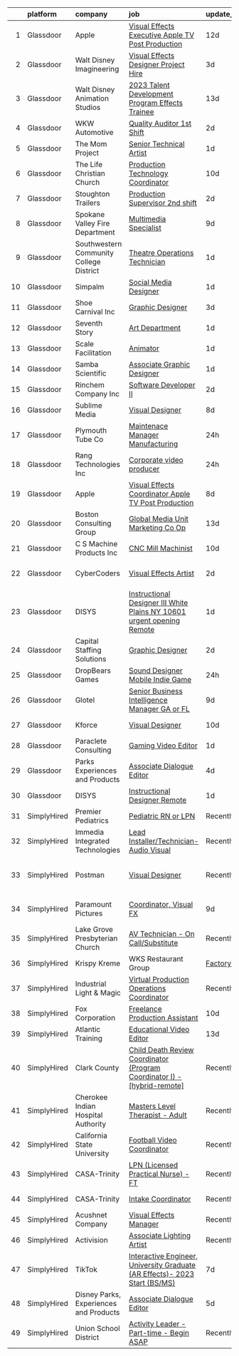 

|    | platform    | company                                 | job                                                                                                                                                                                                                                                                                                                                                                                                                                                                                                                                                                                                                                                                                                                                                                                                                                                                                                                                                                                                                                                                                                                                                                                                                                                                                                                                                                              | update_time   | location                      |
|---:|:------------|:----------------------------------------|:---------------------------------------------------------------------------------------------------------------------------------------------------------------------------------------------------------------------------------------------------------------------------------------------------------------------------------------------------------------------------------------------------------------------------------------------------------------------------------------------------------------------------------------------------------------------------------------------------------------------------------------------------------------------------------------------------------------------------------------------------------------------------------------------------------------------------------------------------------------------------------------------------------------------------------------------------------------------------------------------------------------------------------------------------------------------------------------------------------------------------------------------------------------------------------------------------------------------------------------------------------------------------------------------------------------------------------------------------------------------------------|:--------------|:------------------------------|
|  1 | Glassdoor   | Apple                                   | [Visual Effects Executive  Apple TV  Post Production](https://www.glassdoor.com/partner/jobListing.htm?pos=128&ao=1136043&s=58&guid=000001836935732ca1a0f759135484ae&src=GD_JOB_AD&t=SR&vt=w&cs=1_2b9f55b8&cb=1663917454739&jobListingId=1008130984242&jrtk=3-0-1gdkjasvdii1k801-1gdkjasvujcbm800-cef1915e59ab6a75-)                                                                                                                                                                                                                                                                                                                                                                                                                                                                                                                                                                                                                                                                                                                                                                                                                                                                                                                                                                                                                                                             | 12d           | Culver City, CA               |
|  2 | Glassdoor   | Walt Disney Imagineering                | [Visual Effects Designer  Project Hire](https://www.glassdoor.com/partner/jobListing.htm?pos=101&ao=1110586&s=58&guid=000001836935732ca1a0f759135484ae&src=GD_JOB_AD&t=SR&vt=w&cs=1_1b6eb1b3&cb=1663917454735&jobListingId=1008149797574&cpc=B076152010A3B66C&jrtk=3-0-1gdkjasvdii1k801-1gdkjasvujcbm800-08734edc98213cb1--6NYlbfkN0DAFTyt7pbDCC2JPO79CSdi1dIb81yjczP5qsKcZIxgiYm3-7g-689UDqHItQTwke_1iYTX3ZIPK_p2U2SmgmUPBBM1sa_qXvgZ_RYurdh-p181xA1JoYNLkPfGMQHG5B88g_mdJRiIFx_NMvbfZ-lZTnWrzYvFT_WOEZ3HB8NRDJiV-9cheUqH9g2fxjqC-wHMK_D_TRrZeUfDD1vzldxWsLx5-_Ojmvmdt9mLPnZgCyCF5UHDPOgc5Ssljxlc38apD9rXwL8tBJvqckixnLU_Q0PJ9rw4UnjveYitFc23y2PJZ1Vx_oeUOF0fVj0XLtU2adtIy2m0k-NdZa_OzHo5tjNuu5PzbWEpHR2cOtWIq8bH6ktCYFzP5Y5N0NDcAwftQVwZKL6LMT_TGO8nq-AL0pd2g-qxmDPTb31lD62eUbaJxcysyUaDcPW4YOrdzYM%3D)                                                                                                                                                                                                                                                                                                                                                                                                                                                                                                                                                                        | 3d            | Glendale, CA                  |
|  3 | Glassdoor   | Walt Disney Animation Studios           | [2023 Talent Development Program   Effects Trainee](https://www.glassdoor.com/partner/jobListing.htm?pos=130&ao=1136043&s=58&guid=000001836935732ca1a0f759135484ae&src=GD_JOB_AD&t=SR&vt=w&cs=1_aa88be27&cb=1663917454740&jobListingId=1008128862520&jrtk=3-0-1gdkjasvdii1k801-1gdkjasvujcbm800-75fffbc0dc0d6f25-)                                                                                                                                                                                                                                                                                                                                                                                                                                                                                                                                                                                                                                                                                                                                                                                                                                                                                                                                                                                                                                                               | 13d           | Burbank, CA                   |
|  4 | Glassdoor   | WKW Automotive                          | [Quality Auditor 1st Shift](https://www.glassdoor.com/partner/jobListing.htm?pos=118&ao=1110586&s=58&guid=000001836935732ca1a0f759135484ae&src=GD_JOB_AD&t=SR&vt=w&ea=1&cs=1_f5324ea0&cb=1663917454738&jobListingId=1008151148945&cpc=F583A5AE0DDDFE3A&jrtk=3-0-1gdkjasvdii1k801-1gdkjasvujcbm800-1bf994090615ffd9--6NYlbfkN0Cp_WSJKd_Pz82imZmURPbhd3kYBsiZi4lpMLOH6vOlLB-LEcol-KSTniaWVfISWilmHvrsbjo0AUVpuz7_lXs796fCfSPSdgPUPWSbEF00PZLC31GLe6pJ5ysU5auLM8rtlEs0WoVb8zjU8NP9rlq67BQce7ebeJJN0L9poxuoU45lsfdX_qecwN7jXpcfucm9r9FjYhIcRZvK0fPMWs4drjTVvuBBjO6C5AE5Qb1irwHZX_u915_I3dYkJFZCxuTeHdMzfPh3DZg9vLQH9BX5qfhPEbqtfyx16Ytx1TLFRoF4_rjhOKdSAgVPhr76UxjqB79MN4HkNKjpulzN9IiA0AIbHZqbBSMx3M2sf3ONZVv1Da_7VA_7iDUMXoy98mwHfcdxpGUSctezlipq9890QWefD-CN04PrB4BQUAruQdkt8qp0y53W3dUptP2W2ubgG0xYFrAvZA9UgWnfOmqxEWkoZLXWg2OHH9ApZvUkrBtp3rdOE6Yo2V_E0fnxR5wWcpBTOlSk-A%3D%3D)                                                                                                                                                                                                                                                                                                                                                                                                                                                                                                 | 2d            | Pell City, AL                 |
|  5 | Glassdoor   | The Mom Project                         | [Senior Technical Artist](https://www.glassdoor.com/partner/jobListing.htm?pos=122&ao=1110586&s=58&guid=000001836935732ca1a0f759135484ae&src=GD_JOB_AD&t=SR&vt=w&cs=1_e70384a1&cb=1663917454738&jobListingId=1008154030855&cpc=AF770993EC679D41&jrtk=3-0-1gdkjasvdii1k801-1gdkjasvujcbm800-8aae4f73b9551638--6NYlbfkN0BDp_epf89aHDQhKpPegNJQ_ldQpEFZQsM9OcONMGxWx6pU56EKHF58QjVdAUvn2gVk3qe3SlnghPyLAat3KOYlrLy0I2AR977gRPaN0RP08Ty9kMnw7ZhTsH11o93Q6E0InB6ICXPjdb-aqIeQDPOUC6Xb4EiGzQnTCX0cU42iyt08TsshtfRlvnQYG_ybrlBzmNBRxQL9lmuK14N0COMiamDX31KilcRc5K5-CYEAAnT8SqEeQH2MJW3yLmXReYNqUMS8IZf5YWPKnVkbAVUDxJHmLyw91cPYgzrP6pXfZxOsnJ89QS6grn9kcuoboSrdq_lTG4lFPxL_BqpoZsGWyZEg2YaAIlm5r5_WIWxsEoUL5Y1gzr0tm9t_dgqD-ZT-tfe9Bh0rUNF7AOuheOfpPp8WW5YjQi5FifN4l_PtADuDq-4fXpDRoP_NhOZZINb6Vf8wrxbm1iWZttKTGJ9yCzzOTM0BuN0C_3vIr7UujCnKJl3T0Z1yvunqQ3wZudLcwQMmmUxItN97eKu7knRcnxzKR7_OSM9SQDLMxlsV07wIwN9VWUa4f1s-GuMrCwhpCrR7dpZN9cuKWhwKGtVn)                                                                                                                                                                                                                                                                                                                                                                                                                                    | 1d            | Sausalito, CA                 |
|  6 | Glassdoor   | The Life Christian Church               | [Production   Technology Coordinator](https://www.glassdoor.com/partner/jobListing.htm?pos=102&ao=1110586&s=58&guid=000001836935732ca1a0f759135484ae&src=GD_JOB_AD&t=SR&vt=w&ea=1&cs=1_a0221cf7&cb=1663917454736&jobListingId=1008134253621&cpc=A1E2D04CAB10975F&jrtk=3-0-1gdkjasvdii1k801-1gdkjasvujcbm800-0e600a38c9146920--6NYlbfkN0DeXU0vMxLyKhfauY-dgUBa_3v1DHLtGGo4EP_Dl8CiYyPDWSWEoavRkUei70m9VuYN3alQbcb8OdjF2KMy0ZSklxgWRQ4nZPFoyQctILdCMrI5-zSqXS9R_4ldUs8o8sxM26dlNKl23cE_AEoX8Aq7g49vuKQN1GDNqaGg_XvEK-DQj1-yFYTw_a7gdk7ttjf351ZrW97xVbXntTjawNz0UI79Hr4BxebbHcT89sPQSuCuSZGQGdY0_otOXNutVakDIxsMRXkiAHNIzEqldfYB8RQM1bqc_E13ebQCAUa3ljOhrTjtfBxfgwPdMrRp-5M56FjP3unP_9W5LOWBF5OZj7UTQ6zlI3nLFkx9WLftPtCzKb5OD5HUP1D-zacnfES1cTH65bczMy5jVEArJi9d8MN52c7wZDDi90JKQpb87nWdLO98wku6vnE31HFqUc27QeMuvpK32GjlLzlvviQ0i2OwET9i27zvauc0alzrSie_qMc9RFZV2GKIs_BUEOWrp1oyu5QwMbL97FVeHXvOb_YxrwcG27c%3D)                                                                                                                                                                                                                                                                                                                                                                                                                                                                     | 10d           | West Orange, NJ               |
|  7 | Glassdoor   | Stoughton Trailers                      | [Production Supervisor   2nd shift](https://www.glassdoor.com/partner/jobListing.htm?pos=111&ao=1110586&s=58&guid=000001836935732ca1a0f759135484ae&src=GD_JOB_AD&t=SR&vt=w&cs=1_6cf9190d&cb=1663917454737&jobListingId=1008152364019&cpc=8B69257BFB62E45C&jrtk=3-0-1gdkjasvdii1k801-1gdkjasvujcbm800-c3cb05c6f1cfa975--6NYlbfkN0D1TJr5meDMkP3Bi33VA7OKLoXiQT1iQqpfs-Nk73zo3b-N1tKugZ8QjBZfTLDmcqZz2wUtGzUQWeLlPKwxfDjPW72szizHFG4nzfpl9kwLb53SujPCbCoaHuz9Y86o4MB_Ru4zdbmmRAp9opZclwGj6Wpq-DHoLzk9X4DXZWEeeI-A59sNacOcOe0Y8Dc1--omBCQpOoOW0O8263pTvRBYTXvwmt-WVXoJ4TgSAtPvsAWmoaIGF9zv0VoF5Buam-RefrSGx4JDdojDMTbAvMZaxDZ91Zu0wI9J4HSECWHcYDHf35CyhLQGO09UWk09H9v939kBKSwaN8HGfwXOW5bxS0BrCIMCjUIwsevpCfaULn6cGDJ2TveU5ROI95Z-ctcZGC6zhh9_JLa-xzetDxJ3BI1II7cpphdn8cPfedRldnofQxCC_ukZRpxqvLJcVVHu42tJk3o3hXt7HQR5w6U-QaLg8hNu1vYK5nYYNAOI7F9VWZV02eNKfltXOQ9uH7kKsaXNr_6BCA%3D%3D)                                                                                                                                                                                                                                                                                                                                                                                                                                                                                              | 2d            | Stoughton, WI                 |
|  8 | Glassdoor   | Spokane Valley Fire Department          | [Multimedia Specialist](https://www.glassdoor.com/partner/jobListing.htm?pos=105&ao=1110586&s=58&guid=000001836935732ca1a0f759135484ae&src=GD_JOB_AD&t=SR&vt=w&ea=1&cs=1_0ae2425b&cb=1663917454736&jobListingId=1008137683547&cpc=F0881FB4B112A732&jrtk=3-0-1gdkjasvdii1k801-1gdkjasvujcbm800-8b41addf6e98c362--6NYlbfkN0C2SVAOpOeIWQkPp9EeCSLxTLheLRty2uanDx8E9nXZ3g7Cffj4cvvBc6Luu62IeSh63Gjc3BiW3gHdmv27RBQ2UL3xAtjI2M7F8vNeFdUoYhfkPoAzoA0biGlhf8UxaHD_fnVBWElKn72wxuIyPLi2C7nI5aNoQIc0hx_jM6Pj1zjAGFYnWoNtC7o9uIl7kc5fLUv9Om0myVpoFih2tiscHHVshOTG_PIWesjos8Wvndvjf1UOWZJHiYVfhxHnpKvul0_JW6IiR5L67e1Yvi9Za2wgMDZjEXMk2VmJ3GwLHKI_RK5Zp2pzh0nfbLqziM6RKYDemY5sY4dVZJYayeabtx8VVahXmljx_iG5wJrRBszsX8CnIOM8mUN7G4sOseeBy_GBYrQXAz8cw1d3XXJ5n7YznstLG__5V0_Ohpzyfl_NJMUdg8J6wHIu2U7NQjpCgJhDi7NqnWtdO9F3u6B08mz9jRmrttFG7d2mbeD48JX68yuETnbYC_yq0nZgGb6xLdC2DNr-Cw%3D%3D)                                                                                                                                                                                                                                                                                                                                                                                                                                                                                                     | 9d            | Spokane, WA                   |
|  9 | Glassdoor   | Southwestern Community College District | [Theatre Operations Technician](https://www.glassdoor.com/partner/jobListing.htm?pos=112&ao=1110586&s=58&guid=000001836935732ca1a0f759135484ae&src=GD_JOB_AD&t=SR&vt=w&cs=1_6928da9a&cb=1663917454737&jobListingId=1008154235072&cpc=01657B10174A43CF&jrtk=3-0-1gdkjasvdii1k801-1gdkjasvujcbm800-75a21ab7b1d30d13--6NYlbfkN0CpJ2IJbTcop6aJZNKQJ4wZphTU5p-bWNRahSL6UcoLjS4mWZBUZ3X0BVcrZRoUfYz3JOMzxf1Q2sSCgHjcSC9YytHnZQALgFYEOdXnqAHafBhRqBsvFpkj_HEjVw8CCovotDw7zjOt2h0E4iPswGLTop969-QcJJ11TBPMvyjzk_xNWZtqp6PsOoYaknYeUqPatnSiLhsvgjmGB64L-PTGgwpgmqNvtcKx9yNzKkx4QRCa3CRlk7wDci328Toc89r7vrpd9_-g4_9dGaG1dGKU_j5pr7ee77Ol4-C5eBIUIThPf7qLUQruqcajMl-c_0SPo4PVXPq2ceFDXVcjeSXGvA0PuPiJT-M0qo25MlLKMIxTRe66dMlc2ZTGDkx2J00isQns7MfeFegs3fUjklS7PrfMvq4HdSUc-Azcok_qcYgYhJWOvHVxKOr9sH6br-3UFUDF2L-MDwaSJHgBErqA)                                                                                                                                                                                                                                                                                                                                                                                                                                                                                                                                                              | 1d            | Chula Vista, CA               |
| 10 | Glassdoor   | Simpalm                                 | [Social Media Designer](https://www.glassdoor.com/partner/jobListing.htm?pos=121&ao=1110586&s=58&guid=000001836935732ca1a0f759135484ae&src=GD_JOB_AD&t=SR&vt=w&cs=1_a03ac00c&cb=1663917454738&jobListingId=1008154093263&cpc=32EE424DE2B657EB&jrtk=3-0-1gdkjasvdii1k801-1gdkjasvujcbm800-8033258d13b4f54a--6NYlbfkN0A5_CZTeAtz3kOtxEKT8EXy2wheS-5sh6-eDUvXGvBqHzlUF1AGTlUbyxKlbFF4E844SRTgHgMPu8KJtz7DIOuGXCAcIho7mbP7KiJebUZzKecYbHnXPLSweYvdGDLdpDb2yy11XeJIXAKSpb7xy560AiPtZ5llt2zy-ZvAJzCHgIXGJgSBQ_bS5uk6IPZjWJE1DAi32zATkMrVctkGBxfbY7uhhecHECbw4d__-c3SlRN0B7PgfngwmKsEYcz4ROjuR3m1xtjUyQggpRwUoVXEo7VdkaS7IBMdfyRtSep5iEYpM-JIriKriYcQBKvcpu5WkYwRWrBkRtuDfqhclhbitX8y49esxSdd9dtgUskMJqkHSPytEoFnAmo16xlmmzC2Ut2VNXHew_WUsAsGJ56rz34rOEd3phrGnv32A3wuKXKlS1z1mNDF6KO8XgJxvqYPwg_EUU7_v_IjJeau_YP1ZeRmIuX-sLjua2MUFkTKgqlRmI892NONQ0zyBJvkbNloX5_43GZ6Zr0WAYch45IrEfxKxpdWMeElbBF0v40rzy_7S5YL1cEvIvOhs8D7_9I%3D)                                                                                                                                                                                                                                                                                                                                                                                                                                                        | 1d            | Remote                        |
| 11 | Glassdoor   | Shoe Carnival  Inc                      | [Graphic Designer](https://www.glassdoor.com/partner/jobListing.htm?pos=120&ao=1110586&s=58&guid=000001836935732ca1a0f759135484ae&src=GD_JOB_AD&t=SR&vt=w&ea=1&cs=1_7492013f&cb=1663917454738&jobListingId=1008149084527&cpc=C4A69CCDBB3B9599&jrtk=3-0-1gdkjasvdii1k801-1gdkjasvujcbm800-8f2fa1d1e1971e1b--6NYlbfkN0DXBwa3qOAti5dsH4cJZzTtmfpav-_FjW2Cv9p6tjCthqO7_orYFvgRA2O64NimcfQ3uVTYorc3Wes_ZEoLJXGdN-Aa3-RVR9zjxSSqx0fFLPoPboZGjo9gaQcBDl9vEVw9fsJLJrMZ3ob4pxGJwiNvpIjIdRXU8i_JoY95XsgDekzajTRu5T_l-tkM8Gt_fLyIC7-oqUeH9jDhlbh1LohAzppUlptFXlxhXFb5bI9bepr2wCIRw7gpIOnTkC759O6VKyPbx5w5_q1qiH-OwUmwH00kTXcc8GWAVFJk0hiluIH-S5mYX-qE7EdyjTdv_dcpmr-kCBtHPA0tKOMRnUyU82-oGIRkw-QNhQGcHhXWp8sTfBgjfQ7gFf1CFfvYbH5ALRrNVNbUFy1ER2vyGyhb_M9YMhE3OWH_Y79i7GjWPrHqchPdGmplxp2CS_VcHj46DulS40hHuw1CWGs_vikXOOaWRbjz-URwlQ038iJbaE7baFIXtdZx-VkBHP1wjXE%3D)                                                                                                                                                                                                                                                                                                                                                                                                                                                                                                                        | 3d            | Fort Mill, SC                 |
| 12 | Glassdoor   | Seventh Story                           | [Art Department](https://www.glassdoor.com/partner/jobListing.htm?pos=117&ao=1110586&s=58&guid=000001836935732ca1a0f759135484ae&src=GD_JOB_AD&t=SR&vt=w&ea=1&cs=1_895c6fb0&cb=1663917454738&jobListingId=1008154271850&cpc=82B3195DA92CAF92&jrtk=3-0-1gdkjasvdii1k801-1gdkjasvujcbm800-20a87c36b95f6878--6NYlbfkN0BTy4Vq3kUv-8E8fBOrhZt-7WJQYqv7u2ur6JnxlE7nq_aQtV-qQ9P-NdkrT1AC9L0CCnNf6vIRIeTpxONhfiIRDjq4uiE_KvKLA8lH6dW0VuX9V-xPbB6wy0d8N9jp0-62ih61xGTQSsvtvkEijPzI938H0T1YQHjbhPRokH79a42ZsihgnS0Nyfg5eVCyPc9cFdyYx--R4L-4f9lG3OGoImNXOJ8kvr_kGeWmwj-DlXS6d30o3wVyF5y1kbbGwF_lllUrqsWDMnwpYM1naHJf2xOZAW--VANetIEyaAVnQWp0Pd6nONXQsiv4XZrNuJSjwTXAlAFUQ4A-SrFIvAcvyoH8DAQGdvgWoiJ9EDIykEMzypwxa5Wx5wn5nsKce8GVNOM6bqzTXHHmF8jtfBpxxG2AQFJCG4D93KIknz0ULZMOSqHZvuEwSt85jkoGvLrTb7m8JrREW3kTvjILr01O0iACIt0lscT-Xr3DsU_xf2of03hwaMXo4XUYsYKfmOJYMRvtTUfqLw%3D%3D)                                                                                                                                                                                                                                                                                                                                                                                                                                                                                                            | 1d            | Franklin, TN                  |
| 13 | Glassdoor   | Scale Facilitation                      | [Animator](https://www.glassdoor.com/partner/jobListing.htm?pos=107&ao=1110586&s=58&guid=000001836935732ca1a0f759135484ae&src=GD_JOB_AD&t=SR&vt=w&ea=1&cs=1_1470a4b9&cb=1663917454736&jobListingId=1008154653728&cpc=44CD5376B8534B8F&jrtk=3-0-1gdkjasvdii1k801-1gdkjasvujcbm800-5ac7cae2180dfc79--6NYlbfkN0BwfDwoCjxOAsVF6va36C4e5uetzN_UB3xM3zcSb8136W7CUHdTyZBGQ0gKBAkrCClx7S6Y_Lo9o-WzDzkdofIke2lQwvYtaccfsafw6YYcDdy8SAlFZbvloRJHDH0aY50MitcXJRoSG-0dToAG4amo6X_3c7P0OfabLIQk0xFF2Wa5mpLfFgrtKRHzpTokvKGTzIuc_Lpk8F0m00K0QOHRMmN_2yVW-kLa0nRhEB-2GBGOvcHBJGiOdLVOtQyaXWco469Y2jI4COw_1qJmQRYHKCiX2v5ero_RT42nu7YyDWo97DRR_H-WrS9YCOZ3-_SzDOI8oq4VLlViMjMk2S6CU6lrf9EPcjb7ZRNKTNrmcKdwc5PG8VX8aYl7bSie3QE368ToxSONu7cp2YBEDxOGEcVZyduzv_350lhOQ_1SSi1SuhLa3jR71MFjNxRrlRkcqCccBrR_htLn_LRShkzKfTs6YX_zAfWa5LMLWsJIgpImNoiTnZoR)                                                                                                                                                                                                                                                                                                                                                                                                                                                                                                                                              | 1d            | New York, NY                  |
| 14 | Glassdoor   | Samba Scientific                        | [Associate Graphic Designer](https://www.glassdoor.com/partner/jobListing.htm?pos=104&ao=1110586&s=58&guid=000001836935732ca1a0f759135484ae&src=GD_JOB_AD&t=SR&vt=w&ea=1&cs=1_50f07d60&cb=1663917454736&jobListingId=1008153758790&cpc=1FDE87803EF93CD3&jrtk=3-0-1gdkjasvdii1k801-1gdkjasvujcbm800-122a8512618058d8--6NYlbfkN0B9r7Yfsmq1dEg5bJrWknERXzKBmO7UocWnp6Z50Xo8NzPq1eoKgHtnu-tYQIQxm2o_SrCwhlZdubjbRM-cBYG7X7k1MBmrVfR3OmyNLCl5MwVu7zlCd8Daf3sGi5GObRcLDgfINdOCMKivG9hACyrgIVx1_4TkBt7CqWI-cv3e6gfYqTMq0Jda98cvSBaY_z4iGBibBBj7ec35HkW9zSxjVRGMdpDXKPhPKryP4RCzZU4hDSXv79D2GJRhbuHIuvvgMJharHli6VE_B8ugOa3nWQgFEZOp_UgzFLHVRLoGJLE3GnxtBF6fJfhE9YcH0F_lBApoVRmdQKHfVMaPs5L-kDr1y_SJmH1kdOQ7X9YNd-pGzADh4XroVU_S9KSYQPN61TBItZXLOM6GxHFNOWu3OweC_fVEx_SklR_qqDQ8HG1Xcx_2VPJSwI_oPdl0yA_BrUOe-QiyTvYRmcLxIEhkam83DlxyQaaaIEH674rGu4F722Pxlwpl3HVrfWuZD0fzQXqUvxgzpA%3D%3D)                                                                                                                                                                                                                                                                                                                                                                                                                                                                                                | 1d            | Remote                        |
| 15 | Glassdoor   | Rinchem Company Inc                     | [Software Developer II](https://www.glassdoor.com/partner/jobListing.htm?pos=109&ao=1110586&s=58&guid=000001836935732ca1a0f759135484ae&src=GD_JOB_AD&t=SR&vt=w&ea=1&cs=1_b0ad61d5&cb=1663917454736&jobListingId=1008151294942&cpc=4B86475FAF393599&jrtk=3-0-1gdkjasvdii1k801-1gdkjasvujcbm800-8f7855bb9224d205--6NYlbfkN0Dg9jke5OYs_Zwj6ej1fxox5y0ndh4lAJ490Efsm_eZDPSK5VrcAqTDS09XN4-CD6Ri7z7VRO5jo93THBcvn4hFuMtYIT8ney6E5JNAvaD4rhexXF5lFA3Vr6DqG7H-bAej9jDezW6ykK4CpiR2MZ1PWL_At_g0zBlbFYIZbFHzCqLPpLop_CYNK38-VcigEjPFNlAS9bKHrdB5jcGPgVwikCvPfxC1P0-SvKzneVpC3cF7p0owVAOczGw4fwJYIlmEo91uStMCkxRvmLdgjhIU8cORr3iNuZ1INZuGy8FG_2c4RU3uw99T4kXrk630YUaN_-_mBU96HAIsvsI_cGFRDc9SG9OLNjbcbtb3U68QMywKqK7TT378qjPwCwyR59ZxQ_3_8V3Y6bF3qyp8GRSHbuDoiDnd34o8YCdxFPNYXNagG-dhZmdfaeX1mYH6XE1eBY4AiDWQPXkToRZVgHCv3Z4MZjUNwytjxGHeAEfzjsaxr-9Ypi-xhz8Vqp1PLOJRq0TcHLTXuA%3D%3D)                                                                                                                                                                                                                                                                                                                                                                                                                                                                                                     | 2d            | Remote                        |
| 16 | Glassdoor   | Sublime Media                           | [Visual Designer](https://www.glassdoor.com/partner/jobListing.htm?pos=129&ao=1136043&s=58&guid=000001836935732ca1a0f759135484ae&src=GD_JOB_AD&t=SR&vt=w&ea=1&cs=1_150f0c4a&cb=1663917454740&jobListingId=1008141336581&jrtk=3-0-1gdkjasvdii1k801-1gdkjasvujcbm800-7feb6f564a307946-)                                                                                                                                                                                                                                                                                                                                                                                                                                                                                                                                                                                                                                                                                                                                                                                                                                                                                                                                                                                                                                                                                            | 8d            | Remote                        |
| 17 | Glassdoor   | Plymouth Tube Co                        | [Maintenace Manager   Manufacturing](https://www.glassdoor.com/partner/jobListing.htm?pos=115&ao=1110586&s=58&guid=000001836935732ca1a0f759135484ae&src=GD_JOB_AD&t=SR&vt=w&ea=1&cs=1_cec8a790&cb=1663917454737&jobListingId=1008156950702&cpc=6FC5BA77C9A4CD78&jrtk=3-0-1gdkjasvdii1k801-1gdkjasvujcbm800-4c8907a3c867f804--6NYlbfkN0APbQK_4OOPubfS6unnDp55-9EGIijas-ROrsUnuleJlAs1ggndxjho0W-lkSpGOU8gJEQMdYJ9Isqdt7PrCx7l6p3PCPLktdC2Tc37OnyvyGpZhfhdpEi30RL0gVHi44jXIT6iaoExz-2CFgcQBht7zxJKFlm6HB3xrUwi96bAZtmn_ysFZin9fJSF5H1N7IbUrIC9RI849yF9ZZlQEHG0IWAEcD6KPP1NoRZbZOcQwGjfcps7F4viwwTtafbRKA096vnzl5GjcwOnwW609NH4yopJqGzRfYYWbR8VARLgNeZ36589rqi7aOF341ViLgYsvMiPAi53vBa1eo3uNwfBib9ufVQBpbU10NNS6e1z1mFzUMGqNrajypmjrGVBWL9DNjlCn0J0EIJHfdTzIR-Oi1XmkJwWQv-KA7YwQiBy64eLPbaVAmt-lVcRRs7h25GLNK0ZBETOnbQhxX-flQuuodyZRkzmmJdtIyI3hNmUkh1xhjMG8J0EcBqvgnFmCZknXb_2hlMd6PdYB2V_ouBw)                                                                                                                                                                                                                                                                                                                                                                                                                                                                                    | 24h           | Winamac, IN                   |
| 18 | Glassdoor   | Rang Technologies Inc                   | [Corporate video producer](https://www.glassdoor.com/partner/jobListing.htm?pos=116&ao=1110586&s=58&guid=000001836935732ca1a0f759135484ae&src=GD_JOB_AD&t=SR&vt=w&ea=1&cs=1_b08fffbd&cb=1663917454738&jobListingId=1008156347355&cpc=9908D8D4413DBB8A&jrtk=3-0-1gdkjasvdii1k801-1gdkjasvujcbm800-5ba63eb5d2d45e14--6NYlbfkN0ANV6vhv13HdQGNXQnorD6kniinpLUGmY2Ci--_WsrHuYRektBkEoQSirJE96eI4WV13toUH5hcT9SUN8VqJu3IqwxQ-fyAq7PXQtyfPoQdffp8F2mcXqx1t7t6yJGd1CQY_qM11SImJLOwR-OwIjOQHuIXYx3vmIEy3IMBRlX5Q_hx6noC80l6Kh8eQtysmAHyNoM4NzZOS6NWFmJHmL5yoBkE1gcHMRS4T5x6PuHR-yCrmwV5ilJUigJcggfNqattjcA5svo0DzaOlmguQ6dqaRKDCp_H0rgJVulTQaW41DWK4Hmh3AxE0uvOVdM2kY81P-3LBmGPbDeeVviv-e2mY9O6OtsLepSfZeB5MWloyAwGuCTLZZte54kHx8HROBrxuUB2cVHc2UEG44VTs7O6o8xlqtgkQUMnOiT00Uh_PxWBFG-UTRGC28IXqibPCdw3neDUjc1-sRNozgpdnqVVdfybc3dT1JPD9h2n8FMYN6VnhM26Xeb8c77pshOzrqucIXCNSZp3eA%3D%3D)                                                                                                                                                                                                                                                                                                                                                                                                                                                                                                  | 24h           | White Plains, NY              |
| 19 | Glassdoor   | Apple                                   | [Visual Effects Coordinator  Apple TV  Post Production](https://www.glassdoor.com/partner/jobListing.htm?pos=127&ao=1136043&s=58&guid=000001836935732ca1a0f759135484ae&src=GD_JOB_AD&t=SR&vt=w&cs=1_d3703248&cb=1663917454739&jobListingId=1008139502844&jrtk=3-0-1gdkjasvdii1k801-1gdkjasvujcbm800-22323a1b7e6276c5-)                                                                                                                                                                                                                                                                                                                                                                                                                                                                                                                                                                                                                                                                                                                                                                                                                                                                                                                                                                                                                                                           | 8d            | Culver City, CA               |
| 20 | Glassdoor   | Boston Consulting Group                 | [Global Media Unit Marketing   Co Op](https://www.glassdoor.com/partner/jobListing.htm?pos=108&ao=1110586&s=58&guid=000001836935732ca1a0f759135484ae&src=GD_JOB_AD&t=SR&vt=w&cs=1_b49f6ff3&cb=1663917454736&jobListingId=1008130052349&cpc=FD1C1DA32C38CFA7&jrtk=3-0-1gdkjasvdii1k801-1gdkjasvujcbm800-3415df940424a476--6NYlbfkN0BRT_J8tESNZROimpc0WyD7EGfhllYDKcBPIyLxids1TT9pQqAOrF8Z6kFb4V1HumDbWed_NsUdfOOLhY6DBsAjJ1c32S8rx2PnTFyHM9i0vt_TXbosIXFUnrzvEVxD7FEzsOiPQKhcw6tTwkb2PgvonBrOiZ9gA5mzs4hvKMyAUcCLc95ropS4vqQONaZTu5eP2zfbLyT6b3J-W7AxoA9pLsL0jKNMkphBR-S_DE2YFZvQ0PPj3LTlIK0A0v7eYJgTzq1o4lNIwdYdaScbkD3MQ0aGWD6SUcqKae3ppw5lskFefVl8SB-v6z05I4DSrHKKxluvM361BvVcHlD7wEIodiru-bgxk-ctku7_b9qttuxjNjC1XSlPtdShqinBKqbgshDB5mlQNpFxl6SIqjBEmSBZHpRAMcyusfbZMwiXjh-n25luTrtvb6bUgkt2X3YfPGcyDron8d3oWMuhDqeHBOXJO6ky94o37I8rosQN-EzsL6YFOiT6T6NDcrHaGtk%3D)                                                                                                                                                                                                                                                                                                                                                                                                                                                                                                          | 13d           | Boston, MA                    |
| 21 | Glassdoor   | C S Machine Products  Inc               | [CNC Mill Machinist](https://www.glassdoor.com/partner/jobListing.htm?pos=114&ao=1110586&s=58&guid=000001836935732ca1a0f759135484ae&src=GD_JOB_AD&t=SR&vt=w&ea=1&cs=1_698af8ec&cb=1663917454737&jobListingId=1008134062045&cpc=47CFDC01B3F81FAC&jrtk=3-0-1gdkjasvdii1k801-1gdkjasvujcbm800-bc4bbd3c566c3868--6NYlbfkN0AYQCUbatXbiz87QBb4IeQxt0ZfzY1fLxbG4pXNvbm8uPd2KAdcRwLMtQDQdlHjnOWADgJsGRw0MdPZtRWcTunGmJsua59Da152hTqrezaDZ9UcScA9LOlk_6gsqeoN24yZ75mSBl6AEwof5AWtUCrw9y9mYITnc068lSOmMH_43i7shYW5b8MNy6QXjfYGIQYcS3qoFF0Yb58AQ5fxqdAwr_J0qNEfAKyyBDoWKUkEIRMnu3SFRDDiBpyB39AUQ19QFSRWCr9W6r_Pc6Vbqy863rMOGus0oj5Db8ZWS9XRM88Nz_7IOFvZjNFBZiUbCCRYaig7kH_ke6nOTuq8ecAoUaeZ8PHqjQC0F_kt9OV4iaCRn3fZsAQqq-QTVP1YNtHWon05HhaRUqd9OEzaFFEUX6a7Bw7blrkKtnrjAyCuTrZsfPlY9tvyGYRLyLPMqTpcrrR3DnGfgnao39UILSjZluhWrZc30nBGQALWAFGjGu53uSYVHQCSUxp-S3DZ6lJKM_xRE-qY8w%3D%3D)                                                                                                                                                                                                                                                                                                                                                                                                                                                                                                        | 10d           | Niles, MI                     |
| 22 | Glassdoor   | CyberCoders                             | [Visual Effects Artist](https://www.glassdoor.com/partner/jobListing.htm?pos=110&ao=1110586&s=58&guid=000001836935732ca1a0f759135484ae&src=GD_JOB_AD&t=SR&vt=w&ea=1&cs=1_b8dbaa84&cb=1663917454736&jobListingId=1008152464472&cpc=451933188B21919D&jrtk=3-0-1gdkjasvdii1k801-1gdkjasvujcbm800-913c12c912d13cb0--6NYlbfkN0CpFJQzrgRR8WqXWK1qKKEqALWJw739KlKqr2H-MSI4eoBlI4EFrmor2FYZMP3muM3oVLaOs4f3sBYVNYJUTqieBoWCIo5tx4_n9L8-KZheU3OTJe0neeDjxp-D6FPIEMeGMUVGBGoZiWC77puTkRCuwMr5yI1urXXz48QFHFWouOKGOSIuxdGXVSv9Yn5WoI8QdTOpdEhGkojgR0ai7KwfvjObmG3eIwXSRpsD6Tb9iQS_JlxWEaZK51hSOZjslbilIH9Mh6w-7Tgblf1BXdKW19sUwQ7hkKuvUqRoDluf_nXQcpEjQ9DLnypIrDFZmfeeZmwWmmKhjCWX6MUq_au93aGPPSxWP_-a0Vm20DArO8bpweJU0om7YridKB1yq9UVJlF_WMrniMazgfENeyqIhjNJuwJWHvmSotwiKJCYHdR1ot7rhRG2tnfCahblENbIVIn4cl9-laKr7_IULI093K_nwNdEOG4r8KALT5YePa-DqFoCS99FwY2Asrsq9B7MnbbEgYNCs0u4h1mtWM1turO5aUoCMjLBgDAtV7PG7e6IIN0l77ZK9bQt_34p-7iR2v69fai1_dJh7Lx5RmVsE5wpYrkePeQTHMM_5J0D-USEWHE7lCk-onInY1JfhUAHH1SvO5AOsDb65jIf2BTapbSyAFMV_hJgyGLOkTcwuCR5OSq1P6GCYb32QgZ7Es7whXhpTe-qjpgmgn3OQGHzabGImfNj4S_kjj9ft9O2w3tx5TMpgNGLqNtH7zr5vAevDmCnRboxFmMGB5x_Tm7YFnHK4O1oPtsE0b5QeIJHlddw9N7QDqXydDqyKraTgFFtMW5_D0nO_voipS27CLdSnAjMQgbs_0OjZ8YOS2eiX8ghKNbpxfMtIs55-l7p-oPVHYQ3UZ87k0GiBLhX5Zgc3DYG8_hqdi_iDBa8SEg9omNZndJnjtHPqYLD3aOeVmpCucEzJ7aQVCW3uHz9Eu5M_EkOi7Om10Wj4j8ROcXf4BwWgDtdKxhs) | 2d            | Los Angeles, CA               |
| 23 | Glassdoor   | DISYS                                   | [Instructional Designer   III White Plains  NY 10601 urgent opening  Remote](https://www.glassdoor.com/partner/jobListing.htm?pos=126&ao=1110586&s=58&guid=000001836935732ca1a0f759135484ae&src=GD_JOB_AD&t=SR&vt=w&ea=1&cs=1_15edd204&cb=1663917454739&jobListingId=1008153408904&cpc=9908D8D4413DBB8A&jrtk=3-0-1gdkjasvdii1k801-1gdkjasvujcbm800-e15b2a9fa891de1d--6NYlbfkN0BTYkY06FZEdAAtNWO-eDAfNklmfZymsMF6eFRONl7rAMN5x_2sHrqXfWPo9rHDxSNsB_4TrSjaieAf7290lDpEL5KTbcMGhyJlPCPAj7ug-6u8lrc25W3TInUyw4M85EhmUTGUbEsh78j1SKzH2x6UKlvobsGrBXjxuaEGYZVs7IzyuOeLzO8QMBRkCmzz3a3WazR4dv5xUrC8N-iBzo3Hq6d_CivrJ2rmMV7wM3avkg8ZZvl9rK0jzAjbQ0GeZrBIyO02pJqqCoZFFKJYRDnMxM46C5XNabLBL77R6tY-r3vW1aYGNscIoV3wvu9fC9zQxgGNKh7MNH2saihznUZ2p1LqLI_-hOp8TQjLwpwuO2i2Se1Hohf6GBuA9PtV-9gzrYY_cmIKE04Rm4cwQdVBVnJvKFnf_o9yMWPyG_6Zs65cw24AfOHMJ76Ybg5SoLwPLVCVaHkiVfoJ8-rHcFC3tL_nLcZY8WxlZeHnOyrhlZiyXECb8BYWhGmNREUeGZkeqFsnBH3AUK_TM9BOsuP4o-7vWKgHkBr1sZuEQkRBt8Vdf-NXswqxgMAJTEtTjRzcW2Kw_4jASQ%3D%3D)                                                                                                                                                                                                                                                                                                                                                                                | 1d            | White Plains, NY              |
| 24 | Glassdoor   | Capital Staffing Solutions              | [Graphic Designer](https://www.glassdoor.com/partner/jobListing.htm?pos=113&ao=1110586&s=58&guid=000001836935732ca1a0f759135484ae&src=GD_JOB_AD&t=SR&vt=w&ea=1&cs=1_2b7f53a9&cb=1663917454737&jobListingId=1008151041001&cpc=3BA4CE39D5B5DEF5&jrtk=3-0-1gdkjasvdii1k801-1gdkjasvujcbm800-ead99b92b1873e8c--6NYlbfkN0AHXq2vAVwR3IH7wgnTMdWCa3HguypIXx0DFudX-u0zu6XSU0N9gDGCMsnO9yvyAfPlhekJqCihpkKLttmJeE8EMI4m8eVH-pNB8GuCKFkJ_dtP8y5ushbjEPbxzRmjP7fqgTmrZKRv1ogaIF0fYUe-2d1qLyyprr71fxfvtBKPxoDvBo_y0dmNG9vzEq2HCkDUkOwazEq0Hgi4WDZsDwcgeXTRWqOMGMiFRDvnXP5ynwLEE04y6ibEVci7x-Jx5_xQo327XfMvoqV5sVe_phRAuFGlou7OwMZ-lfJLPVuQTOl7h6u7L7A0fA6S2XMwY3ISIfQwCctsrphehccOjFLCdUwfa_hfnewCHiFcFOMR7NlMiJeSMj3fhXOcHbCVfFfnIXkIUfB4hAZ74AIOeyPty3xXQF5Zurz6tp8PCW0Oz6yUGcz_nbbiOa2cuT7DnnTjkB0CjQKV009DbYfrf3Dg6x4It4Q1MJq-aldvUzlEZbyegDn-0HRYi_RwA1AozBULVis0b6wmZw%3D%3D)                                                                                                                                                                                                                                                                                                                                                                                                                                                                                                          | 2d            | Remote                        |
| 25 | Glassdoor   | DropBears Games                         | [Sound Designer  Mobile Indie Game ](https://www.glassdoor.com/partner/jobListing.htm?pos=106&ao=1110586&s=58&guid=000001836935732ca1a0f759135484ae&src=GD_JOB_AD&t=SR&vt=w&ea=1&cs=1_7b65acf1&cb=1663917454736&jobListingId=1008156551199&cpc=9C4F014304452074&jrtk=3-0-1gdkjasvdii1k801-1gdkjasvujcbm800-e000485cd2db04a3--6NYlbfkN0BTy4Vq3kUv-8E8fBOrhZt-7WJQYqv7u2ur6JnxlE7nq_aQtV-qQ9P-F7lfPTExQCKIpCDlC4Am6tHb_XRGt3gN7hT3WEgRAVy-FWbT6GMcuzzJyiehWziTD0BOpU5s7cYKhcVCjcXptGenQlmHgNO3sYwXqL00uzQ3FsSP0D0dv4eATvGQvuKlxq8S9MCSY2b8YLxo09niCs_a6kG8A5yJs1760dqdeU0fHnwMwS4EjPn1aEC3YqXTQTFKTDdFd1cZKL89_ksXHO7drjUTPanRKw9UWN3733qCxTCju9C0ivGfJxPuIk0vQIQPDjmQtpZ8EswCQj6PZMRC-UFlr88wRGekkI9aRnH6qhCcwBNz_pLifhwaPWPmPCPpztsMbeVqpYDoPGXzrnhBoYTL8yFbs8dEnRT22cKrKPRk02XgqPxC14V5xv_Zx6HEKD9UAXAkEdKTs1HprUoNChBXQyX2G9FKHG_M-7EsPDKnjiVLHmwdKv0EMysSDcK0ZoXFnye-LYTyxkjy5g%3D%3D)                                                                                                                                                                                                                                                                                                                                                                                                                                                                                        | 24h           | Remote                        |
| 26 | Glassdoor   | Glotel                                  | [Senior Business Intelligence Manager   GA or FL](https://www.glassdoor.com/partner/jobListing.htm?pos=124&ao=1110586&s=58&guid=000001836935732ca1a0f759135484ae&src=GD_JOB_AD&t=SR&vt=w&ea=1&cs=1_da5a5ac0&cb=1663917454739&jobListingId=1008136569798&cpc=C4A69CCDBB3B9599&jrtk=3-0-1gdkjasvdii1k801-1gdkjasvujcbm800-f6a6546099cfa914--6NYlbfkN0AHt4n_Kd3AD0gWGSZbfdNPfFEtyPJDPwBacocU8oa4KMgYMdO-E2bXbUttnvS2UpqaTY-emlhSgJvgUA46gr80Kd0_DT-V4--y3HOiAGYSmwPmKVyuqwIwrLiaJbdhm9jTfPo1whu3cYGWHSfzz-jt0IgKxCOCjEe13aaAPnH9HAaxr0qZaJlTQ0fjoWDKg5UibWUOYCV8MHUNz4xEPr6njSB29dszcTPfnjqWvbVUOxaIw9oTc4tY9aFkowEMozmerGHqpBK5x5aQL-B6u2-oUTxti2hXu1u0fLdpo_-dE5mqNndJXB1XzsMxNtDwRihzTqQbrJociVFsvigIUiQ6ZCXOhs_Z_wPCQdFuj2lywiL_Ygvgc8OGWnXfp7cNjtqpu9GoNwlauC1DcFDmxEq9z0mXui_q8gOFWN2bwMBgzJdlVylqi6vtReIylus3ikydMiPfXKPtMaTmvghbHkkh83Qx5YK5sHfMFD6ENKyAYmVkbRefPzHPZy030c5RzOaeYky-F4RO5WnU0dvYL9rVOepGdfiBuSbNBH5wos3-lQ%3D%3D)                                                                                                                                                                                                                                                                                                                                                                                                                                           | 9d            | Remote                        |
| 27 | Glassdoor   | Kforce                                  | [Visual Designer](https://www.glassdoor.com/partner/jobListing.htm?pos=123&ao=1110586&s=58&guid=000001836935732ca1a0f759135484ae&src=GD_JOB_AD&t=SR&vt=w&cs=1_29b15498&cb=1663917454738&jobListingId=1008134256464&cpc=32EE424DE2B657EB&jrtk=3-0-1gdkjasvdii1k801-1gdkjasvujcbm800-8991b872bf384eae--6NYlbfkN0C5IatSLh_Ak1q39eQQoPIxD737RW9NeiYGvIRXkrLjEBkC4LI6KweFWWPiS1PvvlzCaJ9RnQd6H3a69MD3unVk5t_I0LnVjOr0Xt0--jvcRF4KNOkw5rYqbtXmEXSXaEGB4puYV4dPttxeLyiKbJ6B4GpcXDEDfLS0atYi3rl46050balyAggqtfzSlLkgQkBQZaKYdXOgAqxjg1Qjd-Ed3ZaEP799JRqHj6_FJsN88696RwUrVlG02CfjxTo7dVXluJDpmVAs1u2Hz2yRg2mAAwqx5F0JKGx2rg1SLVUph35MXeDWLtw8BD83fe6-LpnaQIzo8pnyGMDoo7KUVFQVnze8ERJ9oXtrIIzxRjKZsmMFZ6tDleNCiecX7HMSTMyKmw1wLo3adCDYChPji4MLTtrYAiuh0x83QJjokUxqqhRlgULHuMZ4xv-kwZ8Ud7m4AuEsWFRgqpqPFv9tiKYI-Uym9OZ0QjAyWa047h61aApkPVp8Bjd3X9k-5P5yGjUzxqTLsKZHh3onufMAJRVX_bwvEaS6GesLYVQpVS6e8zY9huKOztyIobgNH5w-pgbfhprUnrIVVJS0UWgG3DJ_75wHFiOorqTPxtEAWWXPv8ifchVho6uQ)                                                                                                                                                                                                                                                                                                                                                                                                            | 10d           | Raleigh, NC                   |
| 28 | Glassdoor   | Paraclete Consulting                    | [Gaming Video Editor](https://www.glassdoor.com/partner/jobListing.htm?pos=119&ao=1110586&s=58&guid=000001836935732ca1a0f759135484ae&src=GD_JOB_AD&t=SR&vt=w&ea=1&cs=1_f3b0560e&cb=1663917454738&jobListingId=1008153461360&cpc=FA84DF7EA1EC2398&jrtk=3-0-1gdkjasvdii1k801-1gdkjasvujcbm800-11e40da73a1af9ef--6NYlbfkN0Cp_WSJKd_Pz82imZmURPbhd3kYBsiZi4lpMLOH6vOlLB-LEcol-KSTMqfVSUSlo_4f44TPcen6a-BlirA9UC76atn4AZjheS9rTGI5sQS48zVss0BHDsKwXnKM_w5Nr1hb8TmoxGX-WanXePp2PBcP5ocOpLgzok0EqjMp0wMftyIWgqgUpPxK6o5skNoXHM9OXiF1sTPrKlrx0JYTjj8ckVnfrVNEYPHpTO_939Eb0QGNmGisJbeK4vRpb3B1qANftJeohBl3R_sHRoZ0bM5WmV9B7aFRO-6SI-oGfvCVr9n-SNjSFYnyiCuDO1PzQh5xut1SYzsO0mhFrpPNGAnP2ALvqOboZIVDdpTCD_9Ez0hQ9i3F89mwUCIokiWWD7DZ25_PNPnaStPnKfVZQZoxutqdYAwecqEwSFT-tlIcmBNE_Kvyhv706zswPM2J1_6pUjJYrma4dCRedRFl96leRovvlnwzNBTIERFjPsQJUrx22lo1xLfVNsS6eBclLoDiyVJrETgfBw%3D%3D)                                                                                                                                                                                                                                                                                                                                                                                                                                                                                                       | 1d            | Plano, TX                     |
| 29 | Glassdoor   | Parks  Experiences and Products         | [Associate Dialogue Editor](https://www.glassdoor.com/partner/jobListing.htm?pos=103&ao=1110586&s=58&guid=000001836935732ca1a0f759135484ae&src=GD_JOB_AD&t=SR&vt=w&cs=1_f2b46af6&cb=1663917454735&jobListingId=1008147927584&cpc=217C45A42544DB93&jrtk=3-0-1gdkjasvdii1k801-1gdkjasvujcbm800-3ee722c8cbfd647b--6NYlbfkN0DAFTyt7pbDCC2JPO79CSdi1dIb81yjczP5qsKcZIxgiYm3-7g-689UDqHItQTwke8ZniEWZjHTT6tUM23Ei4meInjPBi-M9eAZnm62RfpR8DjnxyGe8_Gr9ZUFPjNfhkMAY6adtcpcBv51KozyYNunr3xOUAxmCtD_QZsy0XiT55b3csm3HSGBQgNp7v7kgop6a50KU9MgxeTEuU6cNIIKjB3BNLBx9kw5RmizL2S-dfaMhXq30KDVx4WrCSerhd90okx2qe4ZY_oInxb9Gq8xVcb07DBn1MR__OQkbz8f8aOobK7CxSCnWwK9FKO8V6MJFCaTFS2mLSey3SPBwNeH6zRl-BAvRu83Dy4PvIvLxr165EQUu8AybZ7Kway2-8-vQ_pQ50ggMguf6qaOw5rM7NDvOnZIFexIl8HHteCMjLvyNJDqKyTTmfPOdBa7Is0%3D)                                                                                                                                                                                                                                                                                                                                                                                                                                                                                                                                                                                    | 4d            | Glendale, CA                  |
| 30 | Glassdoor   | DISYS                                   | [Instructional Designer   Remote](https://www.glassdoor.com/partner/jobListing.htm?pos=125&ao=1110586&s=58&guid=000001836935732ca1a0f759135484ae&src=GD_JOB_AD&t=SR&vt=w&ea=1&cs=1_ecb268ae&cb=1663917454739&jobListingId=1008153486611&cpc=3BA4CE39D5B5DEF5&jrtk=3-0-1gdkjasvdii1k801-1gdkjasvujcbm800-b041b02f590a4fe0--6NYlbfkN0BTYkY06FZEdAAtNWO-eDAfNklmfZymsMF6eFRONl7rAMN5x_2sHrqXfWPo9rHDxSPjcmfg1-8TVV0Gh4TidfoM1bN4IkpMzcBvUDgw55Z6trIyikOITBMAkOxFwdjJv1UnwsYIMQpgI2jY5P9qyo1JFUZ4ikSA4VcAT5ziJRTwbIz4v3eHDOqxtf2ahuZr0I13pS1C1mh3ejqEqyahm9rWXdkz3lIXsz9JDLimEcbz97EHrUKriQhbvD6Chr-7Vao51kEYpH9BQ0DfRGjJUy-4aI8e20JEmiCAV33oHZ1cf0HQbNbhebgquEGh75t03ux-QMv5tOEsWniLMrVoWKRdNUAzNGAg4lm1-4y_xOjuFQ7ljo07xJKxl6VzaLY2oRTpSYqnddfrfK0DbeYcru_ULOj1_VWb1ILrDaDYVwSM1GpPS7ulITwEIRi9TC2gYMefWH1pGpr7yUtDYX2pwpUUjQdIyXyRDrRAluQsHioovuPyGD8aoYudN8DaWQwttCI2KQ4-LqO9iA%3D%3D)                                                                                                                                                                                                                                                                                                                                                                                                                                                                                           | 1d            | White Plains, NY              |
| 31 | SimplyHired | Premier Pediatrics                      | [Pediatric RN or LPN](https://www.simplyhired.com/job/hiZO_C2LGc0zns5u0CW-LLnu5Swqdiw0NjSlTtVu9s4UcT5aPRZe1g?q=visual+effects)                                                                                                                                                                                                                                                                                                                                                                                                                                                                                                                                                                                                                                                                                                                                                                                                                                                                                                                                                                                                                                                                                                                                                                                                                                                   | Recently      | Overland Park, KS             |
| 32 | SimplyHired | Immedia Integrated Technologies         | [Lead Installer/Technician-Audio Visual](https://www.simplyhired.com/job/IL_TH2SXPlz2tOw2DDE_I22xSpEewZlkJne33ZaAXd-CmCI5oTmI_A?q=visual+effects)                                                                                                                                                                                                                                                                                                                                                                                                                                                                                                                                                                                                                                                                                                                                                                                                                                                                                                                                                                                                                                                                                                                                                                                                                                | Recently      | Scottsdale, AZ                |
| 33 | SimplyHired | Postman                                 | [Visual Designer](https://www.simplyhired.com/job/FiHb2jWImi2JbmhF8DFtjpDOoxNY-2FQKpliVstXFXx3j29am2MAaw?q=visual+effects)                                                                                                                                                                                                                                                                                                                                                                                                                                                                                                                                                                                                                                                                                                                                                                                                                                                                                                                                                                                                                                                                                                                                                                                                                                                       | Recently      | San Francisco, CA +1 location |
| 34 | SimplyHired | Paramount Pictures                      | [Coordinator, Visual FX](https://www.simplyhired.com/job/M7zQU8IFZGnOpIr934WYuBJp4H8kLZgJtJqvshGmOk4Ef22nYzXfWg?q=visual+effects)                                                                                                                                                                                                                                                                                                                                                                                                                                                                                                                                                                                                                                                                                                                                                                                                                                                                                                                                                                                                                                                                                                                                                                                                                                                | 9d            | Los Angeles, CA               |
| 35 | SimplyHired | Lake Grove Presbyterian Church          | [AV Technician - On Call/Substitute](https://www.simplyhired.com/job/tb9Lp_96v5nuqnhe0ZYtbeKN6hRlb-jVRHz1dLdsFAKeVM_Axvfv9Q?q=visual+effects)                                                                                                                                                                                                                                                                                                                                                                                                                                                                                                                                                                                                                                                                                                                                                                                                                                                                                                                                                                                                                                                                                                                                                                                                                                    | Recently      | Lake Oswego, OR               |
| 36 | SimplyHired | Krispy Kreme | WKS Restaurant Group     | [Factory GM](https://www.simplyhired.com/job/zUoLVHemNt5R1zVYnPQdEp9A4R7C0Ax5fPbkzRjbTgd2YtvO9jv7WQ?q=visual+effects)                                                                                                                                                                                                                                                                                                                                                                                                                                                                                                                                                                                                                                                                                                                                                                                                                                                                                                                                                                                                                                                                                                                                                                                                                                                            | Recently      | San Jose, CA +34 locations    |
| 37 | SimplyHired | Industrial Light & Magic                | [Virtual Production Operations Coordinator](https://www.simplyhired.com/job/GoNrd8hJt9uFzdq4BsE8uE5broyUBG7lYHh-w9LEAGBerH_SJJ_H6w?q=visual+effects)                                                                                                                                                                                                                                                                                                                                                                                                                                                                                                                                                                                                                                                                                                                                                                                                                                                                                                                                                                                                                                                                                                                                                                                                                             | Recently      | San Francisco, CA             |
| 38 | SimplyHired | Fox Corporation                         | [Freelance Production Assistant](https://www.simplyhired.com/job/6myqLuzSMIOLwUCBGIoF9c3CmI5EEIgCaJ9Mpd8H5nAKNWw3LUFuPw?q=visual+effects)                                                                                                                                                                                                                                                                                                                                                                                                                                                                                                                                                                                                                                                                                                                                                                                                                                                                                                                                                                                                                                                                                                                                                                                                                                        | 10d           | North Carolina                |
| 39 | SimplyHired | Atlantic Training                       | [Educational Video Editor](https://www.simplyhired.com/job/PNqotDevY7s4JjD3GLC08NHFMXHmyP1P8t34G1maL592MOjyETfgPA?q=visual+effects)                                                                                                                                                                                                                                                                                                                                                                                                                                                                                                                                                                                                                                                                                                                                                                                                                                                                                                                                                                                                                                                                                                                                                                                                                                              | 13d           | Remote                        |
| 40 | SimplyHired | Clark County                            | [Child Death Review Coordinator (Program Coordinator I) - [hybrid-remote]](https://www.simplyhired.com/job/DTnlS6MwK5F8DhvMCHV0bQKRgkTiFr25qNQeG55sDQK8J_7wNcGt0w?q=visual+effects)                                                                                                                                                                                                                                                                                                                                                                                                                                                                                                                                                                                                                                                                                                                                                                                                                                                                                                                                                                                                                                                                                                                                                                                              | Recently      | Vancouver, WA                 |
| 41 | SimplyHired | Cherokee Indian Hospital Authority      | [Masters Level Therapist - Adult](https://www.simplyhired.com/job/Zb1f9ndDfCV9DwGpRQtBDaD502p99LL1Fuxm0qJ1PxK8iNIQhLI8UA?q=visual+effects)                                                                                                                                                                                                                                                                                                                                                                                                                                                                                                                                                                                                                                                                                                                                                                                                                                                                                                                                                                                                                                                                                                                                                                                                                                       | Recently      | Cherokee, NC                  |
| 42 | SimplyHired | California State University             | [Football Video Coordinator](https://www.simplyhired.com/job/gGM8Rv8fE6UjLLV36B-nVMzgBxIiIlTMSc1thlYNQQzV_20LWnFnrA?q=visual+effects)                                                                                                                                                                                                                                                                                                                                                                                                                                                                                                                                                                                                                                                                                                                                                                                                                                                                                                                                                                                                                                                                                                                                                                                                                                            | Recently      | San Jose, CA                  |
| 43 | SimplyHired | CASA-Trinity                            | [LPN (Licensed Practical Nurse) - FT](https://www.simplyhired.com/job/ny3BCobpmK9sJ7yZsxWgz3dj5mLWtkJR-HNOB4yzp4cBPPDBnsslhA?q=visual+effects)                                                                                                                                                                                                                                                                                                                                                                                                                                                                                                                                                                                                                                                                                                                                                                                                                                                                                                                                                                                                                                                                                                                                                                                                                                   | Recently      | Olean, NY                     |
| 44 | SimplyHired | CASA-Trinity                            | [Intake Coordinator](https://www.simplyhired.com/job/rBM9NTR0W2riaPH90ygwB6Dd7AYyQ255iVjF5NZhuehOb36BXcI4lg?q=visual+effects)                                                                                                                                                                                                                                                                                                                                                                                                                                                                                                                                                                                                                                                                                                                                                                                                                                                                                                                                                                                                                                                                                                                                                                                                                                                    | Recently      | Dansville, NY                 |
| 45 | SimplyHired | Acushnet Company                        | [Visual Effects Manager](https://www.simplyhired.com/job/CuABau9b_msg9dMhS1-8HJDFCUvMom7UXnkcnC1IBkhC-rO3cuhcpg?q=visual+effects)                                                                                                                                                                                                                                                                                                                                                                                                                                                                                                                                                                                                                                                                                                                                                                                                                                                                                                                                                                                                                                                                                                                                                                                                                                                | Recently      | Carlsbad, CA                  |
| 46 | SimplyHired | Activision                              | [Associate Lighting Artist](https://www.simplyhired.com/job/zNPq-6RtIQjZ92rpHVd3rKUpMi8WyO3cSV9Cz6i0XzJrNWpU7VActg?q=visual+effects)                                                                                                                                                                                                                                                                                                                                                                                                                                                                                                                                                                                                                                                                                                                                                                                                                                                                                                                                                                                                                                                                                                                                                                                                                                             | Recently      | Woodland Hills, CA            |
| 47 | SimplyHired | TikTok                                  | [Interactive Engineer, University Graduate (AR Effects)- 2023 Start (BS/MS)](https://www.simplyhired.com/job/mLU01Gj3YNnwYOUFc8bY5pAXR5BiJ0PKPNZVSLgaug-Ct1H718Cl-Q?q=visual+effects)                                                                                                                                                                                                                                                                                                                                                                                                                                                                                                                                                                                                                                                                                                                                                                                                                                                                                                                                                                                                                                                                                                                                                                                            | 7d            | Mountain View, CA +1 location |
| 48 | SimplyHired | Disney Parks, Experiences and Products  | [Associate Dialogue Editor](https://www.simplyhired.com/job/geESm0NEl3OfqfYVM-tMt4EYCV5eB7RegN91dLEa_4YjrKcZhQBCMw?q=visual+effects)                                                                                                                                                                                                                                                                                                                                                                                                                                                                                                                                                                                                                                                                                                                                                                                                                                                                                                                                                                                                                                                                                                                                                                                                                                             | 5d            | Glendale, CA                  |
| 49 | SimplyHired | Union School District                   | [Activity Leader - Part-time - Begin ASAP](https://www.simplyhired.com/job/iu2z-gOuXMIvj__J6l---Ykt5fY3U1shKhRwzBghbTlcjimI3RQxbQ?q=visual+effects)                                                                                                                                                                                                                                                                                                                                                                                                                                                                                                                                                                                                                                                                                                                                                                                                                                                                                                                                                                                                                                                                                                                                                                                                                              | Recently      | San Jose, CA                  |